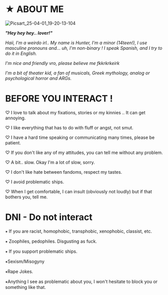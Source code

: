 # ★ ABOUT ME 

![Picsart_25-04-01_19-20-13-104](https://github.com/user-attachments/assets/67ca1bdf-8fb6-4663-9230-00dbad8bd175)


  
***"Hey hey hey.. lover!"***

 *Haii, I'm a weirdo irl.. My name is Hunter, I'm a minor (14teen!), I use masculine pronouns and... uh, I'm non-binary ! I speak Spanish, and I try to do it in English.*

*I'm nice and friendly vro, please believe me fkkrkrkeirk*

*I'm a bit of theater kid, a fan of musicals, Greek mythology, analog or psychological horror and ARGs.*

# BEFORE YOU INTERACT !

♡ I love to talk about my fixations, stories or my kinnies .. It can get annoying.

♡ I like everything that has to do with fluff or angst, not smut.

♡ I have a hard time speaking or communicating many times, please be patient.

♡ If you don't like any of my attitudes, you can tell me without any problem.

♡ A bit.. slow. Okay I'm a lot of slow, sorry.

♡ I don't like hate between fandoms, respect my tastes.
  
♡ I avoid problematic ships.

♡ When I get comfortable, I can insult (obviously not loudly) but if that bothers you, tell me.

# DNI - Do not interact

⭑ If you are racist, homophobic, transphobic, xenophobic, classist, etc.
 
⭑ Zoophiles, pedophiles. Disgusting as fuck.
  
⭑ If you support problematic ships.

⭑Sexism/Misogyny

⭑Rape Jokes.

⭑Anything I see as problematic about you, I won't hesitate to block you or something like that.
